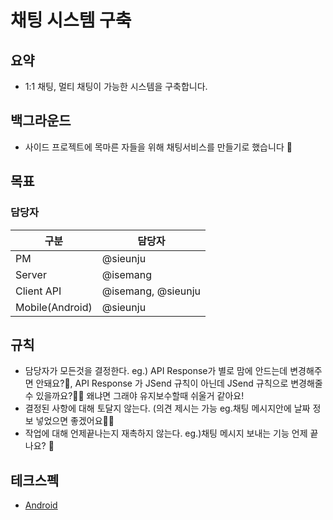 # 채팅 시스템 구축
## 요약
- 1:1 채팅, 멀티 채팅이 가능한 시스템을 구축합니다.
## 백그라운드
- 사이드 프로젝트에 목마른 자들을 위해 채팅서비스를 만들기로 했습니다 🥰
## 목표
### 담당자
|구분|담당자|
|---|---|
|PM|@sieunju|
|Server|@isemang|
|Client API|@isemang, @sieunju|
|Mobile(Android)|@sieunju|

## 규칙
- 담당자가 모든것을 결정한다. eg.) API Response가 별로 맘에 안드는데 변경해주면 안돼요?🙅, API Response 가 JSend 규칙이 아닌데 JSend 규칙으로 변경해줄수 있을까요?🙆‍♂️ 왜냐면 그래야 유지보수할때 쉬울거 같아요!
- 결정된 사항에 대해 토달지 않는다. (의견 제시는 가능 eg.채팅 메시지안에 날짜 정보 넣었으면 좋겠어요🙆‍♂️
- 작업에 대해 언제끝나는지 재촉하지 않는다. eg.)채팅 메시지 보내는 기능 언제 끝나요? 🙅

## 테크스펙
- [Android](https://github.com/chatteer/docs/wiki/%5BTechSpec%5D-Android)
